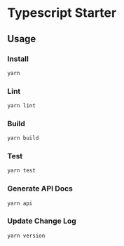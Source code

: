 # Typescript Starter

## Usage

### Install

```bash
yarn 
```

### Lint

```bash
yarn lint
```

### Build

```bash
yarn build
```

### Test

```bash
yarn test
```

### Generate API Docs

```bash
yarn api
```

### Update Change Log

```bash
yarn version
```

